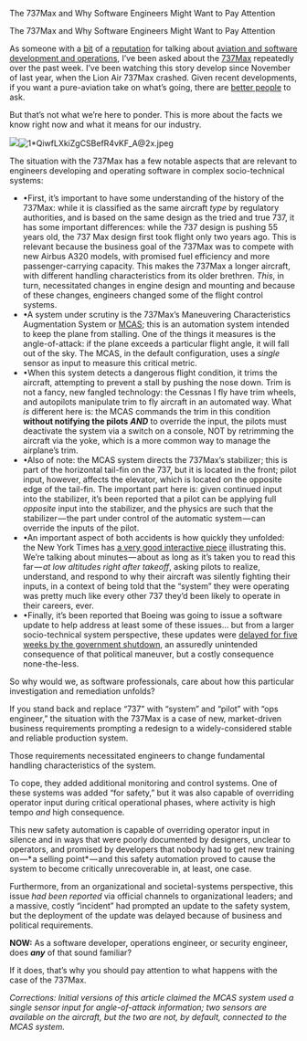 The 737Max and Why Software Engineers Might Want to Pay Attention

The 737Max and Why Software Engineers Might Want to Pay Attention

As someone with a [bit](https://twitter.com/editingemily/status/1037789647449935872) of a [reputation](https://twitter.com/richburroughs/status/1094051526035660801) for talking about [aviation and software development and operations](https://vimeo.com/69081899), I’ve been asked about the [737Max](https://en.wikipedia.org/wiki/Boeing_737_MAX) repeatedly over the past week. I’ve been watching this story develop since November of last year, when the Lion Air 737Max crashed. Given recent developments, if you want a pure-aviation take on what’s going, there are [better people](https://twitter.com/jonostrower/) to ask.

But that’s not what we’re here to ponder. This is more about the facts we know right now and what it means for our industry.

![](../_resources/d5a6ace01f0ccaaa38a2b4878cc79863.png)![1*QiwfLXkiZgCSBefR4vKF_A@2x.jpeg](../_resources/55120b9b5815bb12533a8d45ffc87d39.jpg)

The situation with the 737Max has a few notable aspects that are relevant to engineers developing and operating software in complex socio-technical systems:

- •First, it’s important to have some understanding of the history of the 737Max: while it is classified as the same aircraft *type* by regulatory authorities, and is based on the same design as the tried and true 737, it has some important differences: while the 737 design is pushing 55 years old, the 737 Max design first took flight only two years ago. This is relevant because the business goal of the 737Max was to compete with new Airbus A320 models, with promised fuel efficiency and more passenger-carrying capacity. This makes the 737Max a longer aircraft, with different handling characteristics from its older brethren. *This*, in turn, necessitated changes in engine design and mounting and because of these changes, engineers changed some of the flight control systems.
- •A system under scrutiny is the 737Max’s Maneuvering Characteristics Augmentation System or [MCAS](https://en.wikipedia.org/wiki/Maneuvering_Characteristics_Augmentation_System); this is an automation system intended to keep the plane from stalling. One of the things it measures is the angle-of-attack: if the plane exceeds a particular flight angle, it will fall out of the sky. The MCAS, in the default configuration, uses a *single* sensor as input to measure this critical metric.
- •When this system detects a dangerous flight condition, it trims the aircraft, attempting to prevent a stall by pushing the nose down. Trim is not a fancy, new fangled technology: the Cessnas I fly have trim wheels, and autopilots manipulate trim to fly aircraft in an automated way. What *is* different here is: the MCAS commands the trim in this condition **without notifying the pilots**  ***AND*** to override the input, the pilots must deactivate the system via a switch on a console, NOT by retrimming the aircraft via the yoke, which is a more common way to manage the airplane’s trim.
- •Also of note: the MCAS system directs the 737Max’s stabilizer; this is part of the horizontal tail-fin on the 737, but it is located in the front; pilot input, however, affects the elevator, which is located on the opposite edge of the tail-fin. The important part here is: given continued input into the stabilizer, it’s been reported that a pilot can be applying full *opposite* input into the stabilizer, and the physics are such that the stabilizer — the part under control of the automatic system — can override the inputs of the pilot.
- •An important aspect of both accidents is how quickly they unfolded: the New York Times has [a very good interactive piece](https://www.nytimes.com/interactive/2018/12/26/world/asia/lion-air-crash-12-minutes.html) illustrating this. We’re talking about minutes — about as long as it’s taken you to read this far — *at low altitudes right after takeoff*, asking pilots to realize, understand, and respond to why their aircraft was silently fighting their inputs, in a context of being told that the “system” they were operating was pretty much like every other 737 they’d been likely to operate in their careers, ever.
- •Finally, it’s been reported that Boeing was going to issue a software update to help address at least some of these issues… but from a larger socio-technical system perspective, these updates were [delayed for five weeks by the government shutdown](https://www.wsj.com/articles/boeing-to-make-key-change-in-max-cockpit-software-11552413489), an assuredly unintended consequence of that political maneuver, but a costly consequence none-the-less.

So why would we, as software professionals, care about how this particular investigation and remediation unfolds?

If you stand back and replace “737" with “system” and “pilot” with “ops engineer,” the situation with the 737Max is a case of new, market-driven business requirements prompting a redesign to a widely-considered stable and reliable production system.

Those requirements necessitated engineers to change fundamental handling characteristics of the system.

To cope, they added additional monitoring and control systems. One of these systems was added “for safety,” but it was also capable of overriding operator input during critical operational phases, where activity is high tempo *and* high consequence.

This new safety automation is capable of overriding operator input in silence and in ways that were poorly documented by designers, unclear to operators, and promised by developers that nobody had to get new training on —* a selling point* — and this safety automation proved to cause the system to become critically unrecoverable in, at least, one case.

Furthermore, from an organizational and societal-systems perspective, this issue *had been reported* via official channels to organizational leaders; and a massive, costly “incident” had prompted an update to the safety system, but the deployment of the update was delayed because of business and political requirements.

**NOW:** As a software developer, operations engineer, or security engineer, does ***any*** of that sound familiar?

If it does, that’s why you should pay attention to what happens with the case of the 737Max.

*Corrections: Initial versions of this article claimed the MCAS system used a single sensor input for angle-of-attack information; two sensors are available on the aircraft, but the two are not, by default, connected to the MCAS system.*